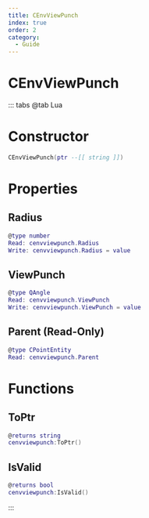 ```yaml
---
title: CEnvViewPunch
index: true
order: 2
category:
  - Guide
---
```


# CEnvViewPunch

::: tabs
@tab Lua
# Constructor
```lua
CEnvViewPunch(ptr --[[ string ]])
```
# Properties
## Radius 
```lua
@type number
Read: cenvviewpunch.Radius
Write: cenvviewpunch.Radius = value
```
## ViewPunch 
```lua
@type QAngle
Read: cenvviewpunch.ViewPunch
Write: cenvviewpunch.ViewPunch = value
```
## Parent (Read-Only)
```lua
@type CPointEntity
Read: cenvviewpunch.Parent
```
# Functions
## ToPtr
```lua
@returns string
cenvviewpunch:ToPtr()
```
## IsValid
```lua
@returns bool
cenvviewpunch:IsValid()
```

:::